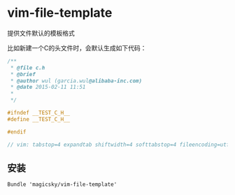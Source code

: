 # vim-file-template
提供文件默认的模板格式

比如新建一个C的头文件时，会默认生成如下代码：
````cpp
/**
 * @file c.h
 * @brief
 * @author wul (garcia.wul@alibaba-inc.com)
 * @date 2015-02-11 11:51
 *
 */

#ifndef __TEST_C_H__
#define __TEST_C_H__

#endif

// vim: tabstop=4 expandtab shiftwidth=4 softtabstop=4 fileencoding=utf-8 ff=unix ft=cpp
````


## 安装
```
Bundle 'magicsky/vim-file-template'
```
